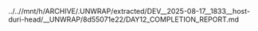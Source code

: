 ../..//mnt/h/ARCHIVE/.UNWRAP/extracted/DEV__2025-08-17__1833__host-duri-head/__UNWRAP/8d55071e22/DAY12_COMPLETION_REPORT.md